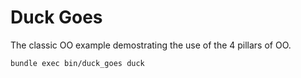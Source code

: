 # Duck Goes

The classic OO example demostrating the use of the 4 pillars of OO.

`bundle exec bin/duck_goes duck`
